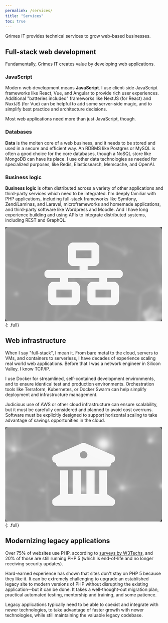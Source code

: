 ```yaml
---
permalink: /services/
title: "Services"
toc: true
---
```


Grimes IT provides technical services to grow web-based businesses.

## Full-stack web development

<!-- 
![full](/assets/images/code-feature.png)
{: .full} -->

<!-- {% include feature_row id="service_code" type="right" %} -->

<!-- ![image-center](/assets/images/code-feature.png){: .align-center} -->

Fundamentally, Grimes IT creates value by developing web applications.

### JavaScript

Modern web development means **JavaScript**.
I use client-side JavaScript frameworks like React, Vue, and Angular to provide rich user experiences.
Additional "batteries included" frameworks like NextJS (for React) and NuxtJS (for Vue) can be helpful to add some server-side magic, and to simplify best practice and architecture decisions. 

Most web applications need more than just JavaScript, though.

### Databases

**Data** is the molten core of a web business, and it needs to be stored and used in a secure and efficient way.
An RDBMS like Postgres or MySQL is often a good choice for the core databases,
though a NoSQL store like MongoDB can have its place.
I use other data technologies as needed for specialized purposes, like Redis, Elasticsearch, Memcache, and OpenAI.

### Business logic

**Business logic** is often distributed across a variety of other applications and third-party services which need to be integrated.
I'm deeply familiar with PHP applications, including full-stack frameworks like Symfony, Zend/Laminas, and Laravel, microframeworks and homemade applications, and third-party software like Wordpress and Moodle.
And I have long experience building and using APIs to integrate distributed systems, including REST and GraphQL.


![full](/assets/images/infrastructure-feature.png){: .full}

## Web infrastructure

<!-- {% include feature_row id="service_infrastructure" type="left" %} -->

When I say "full-stack", I mean it. From bare metal to the cloud, servers to VMs, and containers to serverless, I have decades of experience scaling real world web applications. Before that I was a network engineer in Silicon Valley. I know TCP/IP.

I use Docker for streamlined, self-contained development environments, and to ensure identical test and production environments. Orchestration tools like Terraform, Kubernetes, or Docker Swarm can help simplify deployment and infrastructure management.

Judicious use of AWS or other cloud infrastructure can ensure scalability, but it must be carefully considered and planned to avoid cost overruns. Software must be explicitly designed to support horizontal scaling to take advantage of savings opportunities in the cloud.



![full](/assets/images/legacy-feature.png){: .full}

## Modernizing legacy applications

<!-- {% include feature_row id="service_legacy" type="right" %} -->

Over 75% of websites use PHP, according to [surveys by W3Techs](https://w3techs.com/technologies/details/pl-php),
and 20% of those are still running PHP 5 (which is end-of-life and no longer receiving security updates).

Hard-earned experience has shown that sites don't stay on PHP 5 because they like it. 
It can be extremely challenging to upgrade an established legacy site to modern versions of PHP without disrupting the existing application--but it can be done. It takes a well-thought-out migration plan, 
practical automated testing, mentorship and training, and some patience.

Legacy applications typically need to be able to coexist and integrate with newer technologies,
to take advantage of faster growth with newer technologies,
while still maintaining the valuable legacy codebase.


